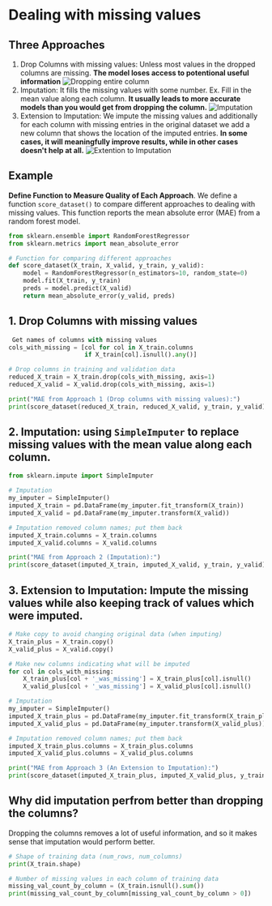 # Dealing with missing values
## Three Approaches
1. Drop Columns with missing values: Unless most values in the dropped columns are missing. **The model loses access to potentional useful information** ![Dropping entire column](https://i.imgur.com/Sax80za.png)
2. Imputation: It fills the missing values with some number. Ex. Fill in the mean value along each column. **It usually leads to more accurate models than you would get from dropping the column.** ![Imputation](https://i.imgur.com/4BpnlPA.png)
3. Extension to Imputation: We impute the missing values and additionally for each column with missing entries in the original dataset we add a new column that shows the location of the imputed entries. **In some cases, it will meaningfully improve results, while in other cases doesn't help at all.**
![Extention to Imputation](https://i.imgur.com/UWOyg4a.png)

## Example
**Define Function to Measure Quality of Each Approach**.
We define a function `score_dataset()` to compare different approaches to dealing with missing values. This function reports the mean absolute error (MAE) from a random forest model.
```python
from sklearn.ensemble import RandomForestRegressor
from sklearn.metrics import mean_absolute_error

# Function for comparing different approaches
def score_dataset(X_train, X_valid, y_train, y_valid):
    model = RandomForestRegressor(n_estimators=10, random_state=0)
    model.fit(X_train, y_train)
    preds = model.predict(X_valid)
    return mean_absolute_error(y_valid, preds)
```

## 1. Drop Columns with missing values
```python
 Get names of columns with missing values
cols_with_missing = [col for col in X_train.columns
                     if X_train[col].isnull().any()]

# Drop columns in training and validation data
reduced_X_train = X_train.drop(cols_with_missing, axis=1)
reduced_X_valid = X_valid.drop(cols_with_missing, axis=1)

print("MAE from Approach 1 (Drop columns with missing values):")
print(score_dataset(reduced_X_train, reduced_X_valid, y_train, y_valid))
```

## 2. Imputation: using `SimpleImputer` to replace missing values with the mean value along each column.
```python
from sklearn.impute import SimpleImputer

# Imputation
my_imputer = SimpleImputer()
imputed_X_train = pd.DataFrame(my_imputer.fit_transform(X_train))
imputed_X_valid = pd.DataFrame(my_imputer.transform(X_valid))

# Imputation removed column names; put them back
imputed_X_train.columns = X_train.columns
imputed_X_valid.columns = X_valid.columns

print("MAE from Approach 2 (Imputation):")
print(score_dataset(imputed_X_train, imputed_X_valid, y_train, y_valid))
```
## 3. Extension to Imputation: Impute the missing values while also keeping track of values which were imputed.
```python
# Make copy to avoid changing original data (when imputing)
X_train_plus = X_train.copy()
X_valid_plus = X_valid.copy()

# Make new columns indicating what will be imputed
for col in cols_with_missing:
    X_train_plus[col + '_was_missing'] = X_train_plus[col].isnull()
    X_valid_plus[col + '_was_missing'] = X_valid_plus[col].isnull()

# Imputation
my_imputer = SimpleImputer()
imputed_X_train_plus = pd.DataFrame(my_imputer.fit_transform(X_train_plus))
imputed_X_valid_plus = pd.DataFrame(my_imputer.transform(X_valid_plus))

# Imputation removed column names; put them back
imputed_X_train_plus.columns = X_train_plus.columns
imputed_X_valid_plus.columns = X_valid_plus.columns

print("MAE from Approach 3 (An Extension to Imputation):")
print(score_dataset(imputed_X_train_plus, imputed_X_valid_plus, y_train, y_valid))
```
## Why did imputation perfrom better than dropping the columns?
Dropping the columns removes a lot of useful information, and so it makes sense that imputation would perform better.
```python
# Shape of training data (num_rows, num_columns)
print(X_train.shape)

# Number of missing values in each column of training data
missing_val_count_by_column = (X_train.isnull().sum())
print(missing_val_count_by_column[missing_val_count_by_column > 0])
```
